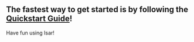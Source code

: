 ## The fastest way to get started is by following the [Quickstart Guide](https://isar.dev/quickstart.html)!

Have fun using Isar!